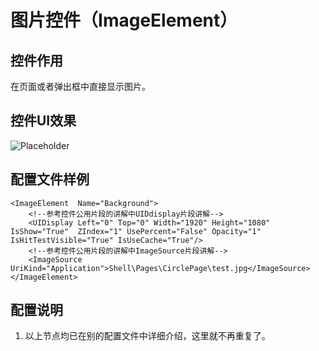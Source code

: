 # **图片控件**（**ImageElement**）

## 控件作用

在页面或者弹出框中直接显示图片。


## 控件UI效果
![Placeholder](../../images/imageelement_1.png)

## 配置文件样例

```
<ImageElement  Name="Background">
    <!--参考控件公用片段的讲解中UIDdisplay片段讲解-->
    <UIDisplay Left="0" Top="0" Width="1920" Height="1080" IsShow="True"  ZIndex="1" UsePercent="False" Opacity="1" IsHitTestVisible="True" IsUseCache="True"/>
    <!--参考控件公用片段的讲解中ImageSource片段讲解-->
    <ImageSource UriKind="Application">Shell\Pages\CirclePage\test.jpg</ImageSource>
</ImageElement>
```

## 配置说明

1. 以上节点均已在别的配置文件中详细介绍，这里就不再重复了。
